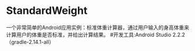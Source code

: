 # StandardWeight
一个非常简单的Android应用实例：标准体重计算器，通过用户输入的身高体重来计算用户的体重是否标准，并给出计算结果。
#开发工具:Android Studio 2.2.2（gradle-2.14.1-all）
